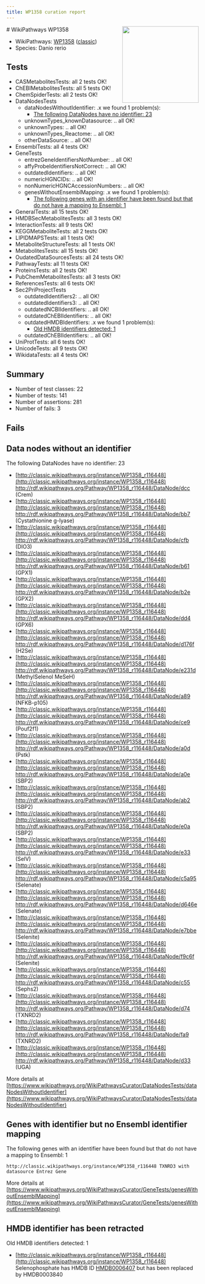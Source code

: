```yaml
---
title: WP1358 curation report
---
```


<img style="float: right; width: 200px" src="https://upload.wikimedia.org/wikipedia/commons/thumb/8/83/Wplogo_with_text_500.png/640px-Wplogo_with_text_500.png" />
# WikiPathways WP1358

* WikiPathways: [WP1358](https://wikipathways.org/pathways/WP1358) ([classic](https://classic.wikipathways.org/instance/WP1358))
* Species: Danio rerio
## Tests
* CASMetabolitesTests: all 2 tests OK!
* ChEBIMetabolitesTests: all 5 tests OK!
* ChemSpiderTests: all 2 tests OK!
* DataNodesTests
    * dataNodesWithoutIdentifier: .x we found 1 problem(s):
        * [The following DataNodes have no identifier: 23](#8792c4b2)
    * unknownTypes_knownDatasource: .. all OK!
    * unknownTypes: .. all OK!
    * unknownTypes_Reactome: .. all OK!
    * otherDataSource: .. all OK!
* EnsemblTests: all 4 tests OK!
* GeneTests
    * entrezGeneIdentifiersNotNumber: .. all OK!
    * affyProbeIdentifiersNotCorrect: .. all OK!
    * outdatedIdentifiers: .. all OK!
    * numericHGNCIDs: .. all OK!
    * nonNumericHGNCAccessionNumbers: .. all OK!
    * genesWithoutEnsemblMapping: .x we found 1 problem(s):
        * [The following genes with an identifier have been found but that do not have a mapping to Ensembl: 1](#40286d83)
* GeneralTests: all 15 tests OK!
* HMDBSecMetabolitesTests: all 3 tests OK!
* InteractionTests: all 9 tests OK!
* KEGGMetaboliteTests: all 2 tests OK!
* LIPIDMAPSTests: all 1 tests OK!
* MetaboliteStructureTests: all 1 tests OK!
* MetabolitesTests: all 15 tests OK!
* OudatedDataSourcesTests: all 24 tests OK!
* PathwayTests: all 11 tests OK!
* ProteinsTests: all 2 tests OK!
* PubChemMetabolitesTests: all 3 tests OK!
* ReferencesTests: all 6 tests OK!
* Sec2PriProjectTests
    * outdatedIdentifiers2: .. all OK!
    * outdatedIdentifiers3: .. all OK!
    * outdatedNCBIIdentifiers: .. all OK!
    * outdatedChEBIIdentifiers: .. all OK!
    * outdatedHMDBIdentifiers: .x we found 1 problem(s):
        * [Old HMDB identifiers detected: 1](#62c83a00)
    * outdatedChEBIIdentifiers: .. all OK!
* UniProtTests: all 6 tests OK!
* UnicodeTests: all 9 tests OK!
* WikidataTests: all 4 tests OK!


## Summary

* Number of test classes: 22
* Number of tests: 141
* Number of assertions: 281
* Number of fails: 3

## Fails

<a name="8792c4b2" />

## Data nodes without an identifier

The following DataNodes have no identifier: 23

* [http://classic.wikipathways.org/instance/WP1358_r116448](http://classic.wikipathways.org/instance/WP1358_r116448) http://rdf.wikipathways.org/Pathway/WP1358_r116448/DataNode/dcc (Crem)
* [http://classic.wikipathways.org/instance/WP1358_r116448](http://classic.wikipathways.org/instance/WP1358_r116448) http://rdf.wikipathways.org/Pathway/WP1358_r116448/DataNode/bb7 (Cystathionine g-lyase)
* [http://classic.wikipathways.org/instance/WP1358_r116448](http://classic.wikipathways.org/instance/WP1358_r116448) http://rdf.wikipathways.org/Pathway/WP1358_r116448/DataNode/cfb (DIO3)
* [http://classic.wikipathways.org/instance/WP1358_r116448](http://classic.wikipathways.org/instance/WP1358_r116448) http://rdf.wikipathways.org/Pathway/WP1358_r116448/DataNode/b61 (GPX1)
* [http://classic.wikipathways.org/instance/WP1358_r116448](http://classic.wikipathways.org/instance/WP1358_r116448) http://rdf.wikipathways.org/Pathway/WP1358_r116448/DataNode/b2e (GPX2)
* [http://classic.wikipathways.org/instance/WP1358_r116448](http://classic.wikipathways.org/instance/WP1358_r116448) http://rdf.wikipathways.org/Pathway/WP1358_r116448/DataNode/dd4 (GPX6)
* [http://classic.wikipathways.org/instance/WP1358_r116448](http://classic.wikipathways.org/instance/WP1358_r116448) http://rdf.wikipathways.org/Pathway/WP1358_r116448/DataNode/d176f (H2Se)
* [http://classic.wikipathways.org/instance/WP1358_r116448](http://classic.wikipathways.org/instance/WP1358_r116448) http://rdf.wikipathways.org/Pathway/WP1358_r116448/DataNode/e231d (MethylSelenol MeSeH)
* [http://classic.wikipathways.org/instance/WP1358_r116448](http://classic.wikipathways.org/instance/WP1358_r116448) http://rdf.wikipathways.org/Pathway/WP1358_r116448/DataNode/a89 (NFKB-p105)
* [http://classic.wikipathways.org/instance/WP1358_r116448](http://classic.wikipathways.org/instance/WP1358_r116448) http://rdf.wikipathways.org/Pathway/WP1358_r116448/DataNode/ce9 (Pouf2f1)
* [http://classic.wikipathways.org/instance/WP1358_r116448](http://classic.wikipathways.org/instance/WP1358_r116448) http://rdf.wikipathways.org/Pathway/WP1358_r116448/DataNode/a0d (Pstk)
* [http://classic.wikipathways.org/instance/WP1358_r116448](http://classic.wikipathways.org/instance/WP1358_r116448) http://rdf.wikipathways.org/Pathway/WP1358_r116448/DataNode/a0e (SBP2)
* [http://classic.wikipathways.org/instance/WP1358_r116448](http://classic.wikipathways.org/instance/WP1358_r116448) http://rdf.wikipathways.org/Pathway/WP1358_r116448/DataNode/ab2 (SBP2)
* [http://classic.wikipathways.org/instance/WP1358_r116448](http://classic.wikipathways.org/instance/WP1358_r116448) http://rdf.wikipathways.org/Pathway/WP1358_r116448/DataNode/e0a (SBP2)
* [http://classic.wikipathways.org/instance/WP1358_r116448](http://classic.wikipathways.org/instance/WP1358_r116448) http://rdf.wikipathways.org/Pathway/WP1358_r116448/DataNode/e33 (SelV)
* [http://classic.wikipathways.org/instance/WP1358_r116448](http://classic.wikipathways.org/instance/WP1358_r116448) http://rdf.wikipathways.org/Pathway/WP1358_r116448/DataNode/c5a95 (Selenate)
* [http://classic.wikipathways.org/instance/WP1358_r116448](http://classic.wikipathways.org/instance/WP1358_r116448) http://rdf.wikipathways.org/Pathway/WP1358_r116448/DataNode/d646e (Selenate)
* [http://classic.wikipathways.org/instance/WP1358_r116448](http://classic.wikipathways.org/instance/WP1358_r116448) http://rdf.wikipathways.org/Pathway/WP1358_r116448/DataNode/e7bbe (Selenite)
* [http://classic.wikipathways.org/instance/WP1358_r116448](http://classic.wikipathways.org/instance/WP1358_r116448) http://rdf.wikipathways.org/Pathway/WP1358_r116448/DataNode/f9c6f (Selenite)
* [http://classic.wikipathways.org/instance/WP1358_r116448](http://classic.wikipathways.org/instance/WP1358_r116448) http://rdf.wikipathways.org/Pathway/WP1358_r116448/DataNode/c55 (Sephs2)
* [http://classic.wikipathways.org/instance/WP1358_r116448](http://classic.wikipathways.org/instance/WP1358_r116448) http://rdf.wikipathways.org/Pathway/WP1358_r116448/DataNode/d74 (TXNRD2)
* [http://classic.wikipathways.org/instance/WP1358_r116448](http://classic.wikipathways.org/instance/WP1358_r116448) http://rdf.wikipathways.org/Pathway/WP1358_r116448/DataNode/fa9 (TXNRD2)
* [http://classic.wikipathways.org/instance/WP1358_r116448](http://classic.wikipathways.org/instance/WP1358_r116448) http://rdf.wikipathways.org/Pathway/WP1358_r116448/DataNode/d33 (UGA)


More details at [https://www.wikipathways.org/WikiPathwaysCurator/DataNodesTests/dataNodesWithoutIdentifier](https://www.wikipathways.org/WikiPathwaysCurator/DataNodesTests/dataNodesWithoutIdentifier)

<a name="40286d83" />

## Genes with identifier but no Ensembl identifier mapping

The following genes with an identifier have been found but that do not have a mapping to Ensembl: 1
```
http://classic.wikipathways.org/instance/WP1358_r116448 TXNRD3 with datasource Entrez Gene
```

More details at [https://www.wikipathways.org/WikiPathwaysCurator/GeneTests/genesWithoutEnsemblMapping](https://www.wikipathways.org/WikiPathwaysCurator/GeneTests/genesWithoutEnsemblMapping)

<a name="62c83a00" />

## HMDB identifier has been retracted

Old HMDB identifiers detected: 1

* [http://classic.wikipathways.org/instance/WP1358_r116448](http://classic.wikipathways.org/instance/WP1358_r116448) Selenophosphate has HMDB ID [HMDB0006407](https://bioregistry.io/hmdb:HMDB0006407) but has been replaced by HMDB0003840


